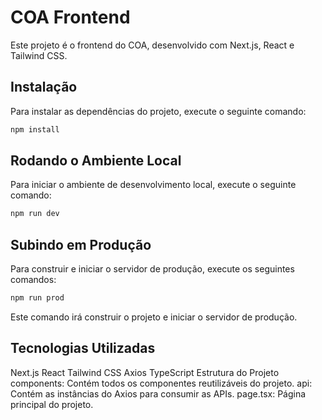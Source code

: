 # COA Frontend

Este projeto é o frontend do COA, desenvolvido com Next.js, React e Tailwind CSS.

## Instalação

Para instalar as dependências do projeto, execute o seguinte comando:

```sh
npm install
```
## Rodando o Ambiente Local
Para iniciar o ambiente de desenvolvimento local, execute o seguinte comando:

```sh
npm run dev
```

## Subindo em Produção
Para construir e iniciar o servidor de produção, execute os seguintes comandos:
```sh
npm run prod
```

Este comando irá construir o projeto e iniciar o servidor de produção.

## Tecnologias Utilizadas
Next.js
React
Tailwind CSS
Axios
TypeScript
Estrutura do Projeto
components: Contém todos os componentes reutilizáveis do projeto.
api: Contém as instâncias do Axios para consumir as APIs.
page.tsx: Página principal do projeto.
